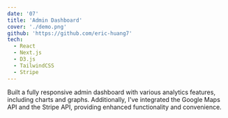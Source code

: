 ```yaml
---
date: '07'
title: 'Admin Dashboard'
cover: './demo.png'
github: 'https://github.com/eric-huang7'
tech:
  - React
  - Next.js
  - D3.js
  - TailwindCSS
  - Stripe
---
```


Built a fully responsive admin dashboard with various analytics features, including charts and graphs. Additionally, I've integrated the Google Maps API and the Stripe API, providing enhanced functionality and convenience.
